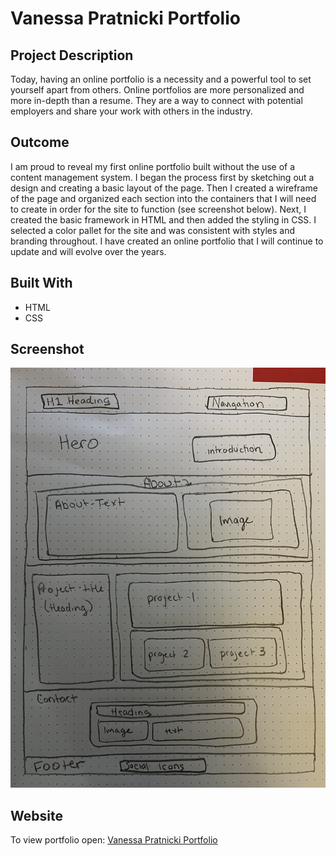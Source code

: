 # Vanessa Pratnicki Portfolio

## Project Description
Today, having an online portfolio is a necessity and a powerful tool to set yourself apart from others. Online portfolios are more personalized and more in-depth than a resume. They are a way to connect with potential employers and share your work with others in the industry. 

## Outcome
I am proud to reveal my first online portfolio built without the use of a content management system. I began the process first by sketching out a design and creating a basic layout of the page. Then I  created a wireframe of the page and organized each section into the containers that I will need to create in order for the site to function (see screenshot below). Next, I created the basic framework in HTML and then added the styling in CSS. I selected a color pallet for the site and was consistent with styles and branding throughout. I have created an online portfolio that I will continue to update and will evolve over the years.

## Built With
* HTML
* CSS

## Screenshot
![Wire frame sketch](/assets/images/wireframe.jpg)

## Website
To view portfolio open:
[Vanessa Pratnicki Portfolio](https://vpratnicki.github.io/portfolio/)